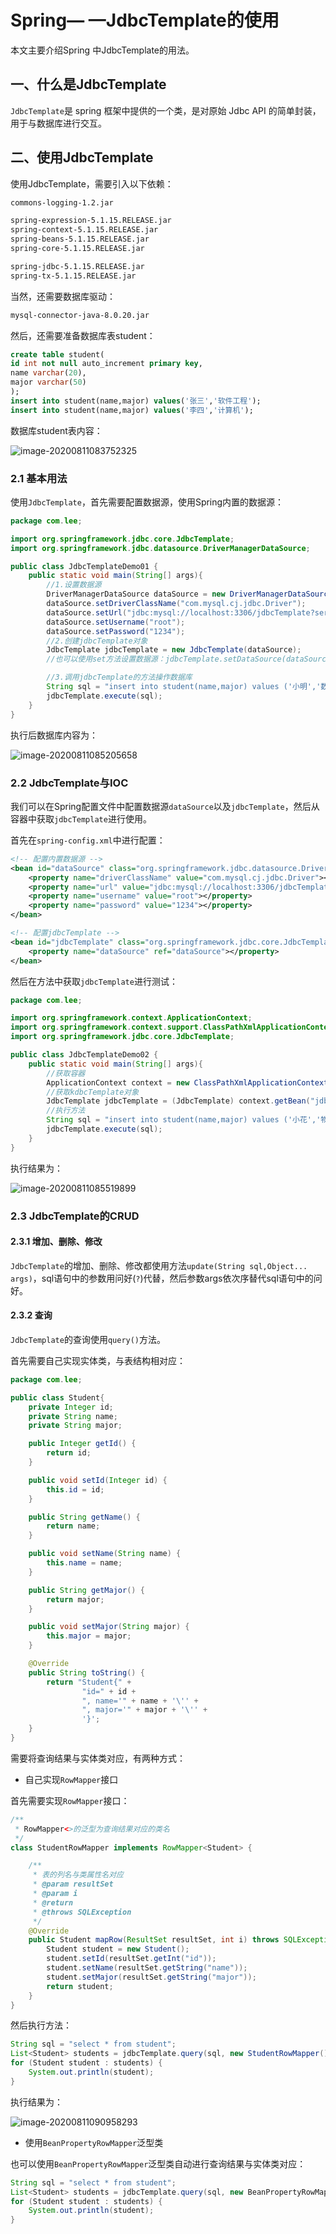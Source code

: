 # Spring— —JdbcTemplate的使用

本文主要介绍Spring 中JdbcTemplate的用法。



## 一、什么是JdbcTemplate

`JdbcTemplate`是 spring 框架中提供的一个类，是对原始 Jdbc API 的简单封装，用于与数据库进行交互。



## 二、使用JdbcTemplate

使用JdbcTemplate，需要引入以下依赖：

```markdown
commons-logging-1.2.jar

spring-expression-5.1.15.RELEASE.jar
spring-context-5.1.15.RELEASE.jar
spring-beans-5.1.15.RELEASE.jar
spring-core-5.1.15.RELEASE.jar

spring-jdbc-5.1.15.RELEASE.jar
spring-tx-5.1.15.RELEASE.jar
```

当然，还需要数据库驱动：

```markdown
mysql-connector-java-8.0.20.jar
```

然后，还需要准备数据库表student：

```sql
create table student(
id int not null auto_increment primary key,
name varchar(20),
major varchar(50)
);
insert into student(name,major) values('张三','软件工程');
insert into student(name,major) values('李四','计算机');
```

数据库student表内容：

![image-20200811083752325](https://cdn.jsdelivr.net/gh/Lee-0o0/image-store/PicGo/2022-06-05/53f27cc2958dee4f40b7768fc6fd05bf--4255--image-20200811083752325.png)

### 2.1 基本用法

使用`JdbcTemplate`，首先需要配置数据源，使用Spring内置的数据源：

```java
package com.lee;

import org.springframework.jdbc.core.JdbcTemplate;
import org.springframework.jdbc.datasource.DriverManagerDataSource;

public class JdbcTemplateDemo01 {
    public static void main(String[] args){
        //1.设置数据源
        DriverManagerDataSource dataSource = new DriverManagerDataSource();
        dataSource.setDriverClassName("com.mysql.cj.jdbc.Driver");
        dataSource.setUrl("jdbc:mysql://localhost:3306/jdbcTemplate?serverTimezone=Asia/Shanghai");
        dataSource.setUsername("root");
        dataSource.setPassword("1234");
        //2.创建jdbcTemplate对象
        JdbcTemplate jdbcTemplate = new JdbcTemplate(dataSource);
        //也可以使用set方法设置数据源：jdbcTemplate.setDataSource(dataSource);

        //3.调用jdbcTemplate的方法操作数据库
        String sql = "insert into student(name,major) values ('小明','数学')";
        jdbcTemplate.execute(sql);
    }
}

```

执行后数据库内容为：

![image-20200811085205658](https://cdn.jsdelivr.net/gh/Lee-0o0/image-store/PicGo/2022-06-05/ded07c26c6b737f87c9f2aa54c4eb751--217d--image-20200811085205658.png)



### 2.2 JdbcTemplate与IOC

我们可以在Spring配置文件中配置数据源`dataSource`以及`jdbcTemplate`，然后从容器中获取`jdbcTemplate`进行使用。

首先在`spring-config.xml`中进行配置：

```xml
<!-- 配置内置数据源 -->
<bean id="dataSource" class="org.springframework.jdbc.datasource.DriverManagerDataSource">
    <property name="driverClassName" value="com.mysql.cj.jdbc.Driver"></property>
    <property name="url" value="jdbc:mysql://localhost:3306/jdbcTemplate?serverTimezone=Asia/Shanghai"></property>
    <property name="username" value="root"></property>
    <property name="password" value="1234"></property>
</bean>

<!-- 配置jdbcTemplate -->
<bean id="jdbcTemplate" class="org.springframework.jdbc.core.JdbcTemplate">
    <property name="dataSource" ref="dataSource"></property>
</bean>
```

然后在方法中获取`jdbcTemplate`进行测试：

```java
package com.lee;

import org.springframework.context.ApplicationContext;
import org.springframework.context.support.ClassPathXmlApplicationContext;
import org.springframework.jdbc.core.JdbcTemplate;

public class JdbcTemplateDemo02 {
    public static void main(String[] args){
        //获取容器
        ApplicationContext context = new ClassPathXmlApplicationContext("spring-config.xml");
        //获取kdbcTemplate对象
        JdbcTemplate jdbcTemplate = (JdbcTemplate) context.getBean("jdbcTemplate");
        //执行方法
        String sql = "insert into student(name,major) values ('小花','物理')";
        jdbcTemplate.execute(sql);
    }
}

```

执行结果为：

![image-20200811085519899](https://cdn.jsdelivr.net/gh/Lee-0o0/image-store/PicGo/2022-06-05/7d98e121c665601bd2843c1580fbaec4--f77e--image-20200811085519899.png)



### 2.3 JdbcTemplate的CRUD

#### 2.3.1 增加、删除、修改

`JdbcTemplate`的增加、删除、修改都使用方法`update(String sql,Object... args)`，sql语句中的参数用问好(`?`)代替，然后参数args依次序替代sql语句中的问好。



#### 2.3.2 查询

`JdbcTemplate`的查询使用`query()`方法。

首先需要自己实现实体类，与表结构相对应：

```java
package com.lee;

public class Student{
    private Integer id;
    private String name;
    private String major;

    public Integer getId() {
        return id;
    }

    public void setId(Integer id) {
        this.id = id;
    }

    public String getName() {
        return name;
    }

    public void setName(String name) {
        this.name = name;
    }

    public String getMajor() {
        return major;
    }

    public void setMajor(String major) {
        this.major = major;
    }

    @Override
    public String toString() {
        return "Student{" +
                "id=" + id +
                ", name='" + name + '\'' +
                ", major='" + major + '\'' +
                '}';
    }
}

```

需要将查询结果与实体类对应，有两种方式：

- 自己实现`RowMapper`接口

首先需要实现`RowMapper`接口：

```java
/**
 * RowMapper<>的泛型为查询结果对应的类名
 */
class StudentRowMapper implements RowMapper<Student> {

    /**
     * 表的列名与类属性名对应
     * @param resultSet
     * @param i
     * @return
     * @throws SQLException
     */
    @Override
    public Student mapRow(ResultSet resultSet, int i) throws SQLException {
        Student student = new Student();
        student.setId(resultSet.getInt("id"));
        student.setName(resultSet.getString("name"));
        student.setMajor(resultSet.getString("major"));
        return student;
    }
}
```

然后执行方法：

```java
String sql = "select * from student";
List<Student> students = jdbcTemplate.query(sql, new StudentRowMapper());
for (Student student : students) {
    System.out.println(student);
}
```

执行结果为：

![image-20200811090958293](https://cdn.jsdelivr.net/gh/Lee-0o0/image-store/PicGo/2022-06-05/f21538a06ac443e002ab2a3d41c376de--f513--image-20200811090958293.png)



- 使用`BeanPropertyRowMapper`泛型类

也可以使用`BeanPropertyRowMapper`泛型类自动进行查询结果与实体类对应：

```java
String sql = "select * from student";
List<Student> students = jdbcTemplate.query(sql, new BeanPropertyRowMapper<>(Student.class));
for (Student student : students) {
    System.out.println(student);
}
```

